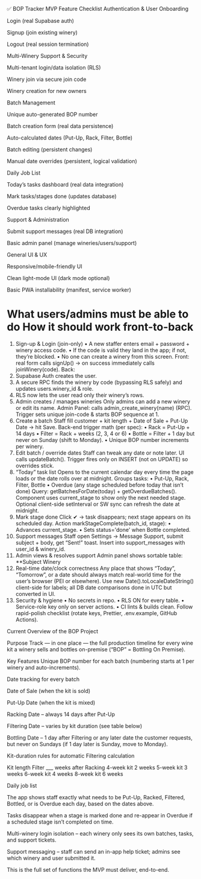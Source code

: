 ✅ BOP Tracker MVP Feature Checklist
Authentication & User Onboarding

 Login (real Supabase auth)

 Signup (join existing winery)

 Logout (real session termination)

Multi-Winery Support & Security

 Multi-tenant login/data isolation (RLS)

 Winery join via secure join code

 Winery creation for new owners

Batch Management

 Unique auto-generated BOP number

 Batch creation form (real data persistence)

 Auto-calculated dates (Put-Up, Rack, Filter, Bottle)

 Batch editing (persistent changes)

 Manual date overrides (persistent, logical validation)

Daily Job List

 Today’s tasks dashboard (real data integration)

 Mark tasks/stages done (updates database)

 Overdue tasks clearly highlighted

Support & Administration

 Submit support messages (real DB integration)

 Basic admin panel (manage wineries/users/support)

General UI & UX

 Responsive/mobile-friendly UI

 Clean light-mode UI (dark mode optional)

 Basic PWA installability (manifest, service worker)

 #	What users/admins must be able to do	How it should work front-to-back
1. Sign-up & Login (join-only)	• A new staffer enters email + password + winery access code.
• If the code is valid they land in the app; if not, they’re blocked.
• No one can create a winery from this screen.	Front: real form calls signUp() → on success immediately calls joinWinery(code).
Back:
1. Supabase Auth creates the user.
2. A secure RPC finds the winery by code (bypassing RLS safely) and updates users.winery_id & role.
3. RLS now lets the user read only their winery’s rows.
2. Admin creates / manages wineries	Only admins can add a new winery or edit its name.	Admin Panel: calls admin_create_winery(name) (RPC). Trigger sets unique join-code & starts BOP sequence at 1.
3. Create a batch	Staff fill customer + kit length + Date of Sale + Put-Up Date → hit Save.	Back-end trigger math (per spec):
• Rack = Put-Up + 14 days
• Filter = Rack + weeks (2, 3, 4 or 6)
• Bottle = Filter + 1 day but never on Sunday (shift to Monday).
• Unique BOP number increments per winery.
4. Edit batch / override dates	Staff can tweak any date or note later.	UI calls updateBatch(). Trigger fires only on INSERT (not on UPDATE) so overrides stick.
5. “Today” task list	Opens to the current calendar day every time the page loads or the date rolls over at midnight. Groups tasks:
• Put-Up, Rack, Filter, Bottle
• Overdue (any stage scheduled before today that isn’t done)	Query: getBatchesForDate(today) + getOverdueBatches(). Component uses current_stage to show only the next needed stage. Optional client-side setInterval or SW sync can refresh the date at midnight.
6. Mark stage done	Click ✔ → task disappears; next stage appears on its scheduled day.	Action markStageComplete(batch_id, stage):
• Advances current_stage.
• Sets status='done' when Bottle completed.
7. Support messages	Staff open Settings → Message Support, submit subject + body, get “Sent!” toast.	Insert into support_messages with user_id & winery_id.
8. Admin views & resolves support	Admin panel shows sortable table: **Subject	Winery
9. Real-time date/clock correctness	Any place that shows “Today”, “Tomorrow”, or a date should always match real-world time for the user’s browser (PEI or elsewhere).	Use new Date().toLocaleDateString() client-side for labels; all DB date comparisons done in UTC but converted in UI.
10. Security & hygiene	• No secrets in repo.
• RLS ON for every table.
• Service-role key only on server actions.
• CI lints & builds clean.	Follow rapid-polish checklist (rotate keys, Prettier, .env.example, GitHub Actions).

Current Overview of the BOP Project

Purpose
Track — in one place — the full production timeline for every wine kit a winery sells and bottles on-premise (“BOP” = Bottling On Premise).

Key Features
Unique BOP number for each batch (numbering starts at 1 per winery and auto-increments).

Date tracking for every batch

Date of Sale (when the kit is sold)

Put-Up Date (when the kit is mixed)

Racking Date – always 14 days after Put-Up

Filtering Date – varies by kit duration (see table below)

Bottling Date – 1 day after Filtering or any later date the customer requests, but never on Sundays (if 1 day later is Sunday, move to Monday).

Kit-duration rules for automatic Filtering calculation

Kit length	Filter ___ weeks after Racking
4-week kit	2 weeks
5-week kit	3 weeks
6-week kit	4 weeks
8-week kit	6 weeks

Daily job list

The app shows staff exactly what needs to be Put-Up, Racked, Filtered, Bottled, or is Overdue each day, based on the dates above.

Tasks disappear when a stage is marked done and re-appear in Overdue if a scheduled stage isn’t completed on time.

Multi-winery login isolation – each winery only sees its own batches, tasks, and support tickets.

Support messaging – staff can send an in-app help ticket; admins see which winery and user submitted it.

This is the full set of functions the MVP must deliver, end-to-end.